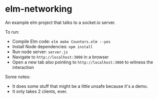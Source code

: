 # elm-networking
An example elm project that talks to a socket.io server.

To run:
* Compile Elm code: `elm make Counters.elm --yes`
* Install Node dependencies: `npm install`
* Run node server: `server.js`
* Navigate to `http://localhost:3000` in a browser
* Open a new tab also pointing to `http://localhost:3000` to witness the interaction

Some notes:
* It does some stuff that might be a little unsafe because it's a demo.
* It only takes 2 clients, ever.

